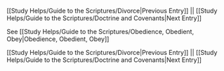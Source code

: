 [[Study Helps/Guide to the Scriptures/Divorce|Previous Entry]]  ||  [[Study Helps/Guide to the Scriptures/Doctrine and Covenants|Next Entry]]

 See [[Study Helps/Guide to the Scriptures/Obedience, Obedient, Obey|Obedience, Obedient, Obey]]

[[Study Helps/Guide to the Scriptures/Divorce|Previous Entry]]  ||  [[Study Helps/Guide to the Scriptures/Doctrine and Covenants|Next Entry]]